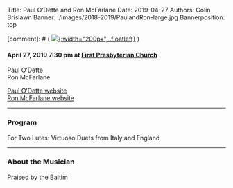Title: Paul O’Dette and Ron McFarlane
Date: 2019-04-27
Authors: Colin Brislawn
Banner: ./images/2018-2019/PaulandRon-large.jpg
Bannerposition: top

[comment]: # ( [![ ]({filename}/images/2017-2018/aeolus-quartet-400.jpg){:width="200px", .floatleft}]({filename}./AeolusQuartet.md) )


#### April 27, 2019 7:30 pm at [First Presbyterian Church](https://www.google.com/maps/place/Kennewick+First+Presbyterian+Church)

Paul O’Dette <br>
Ron McFarlane

[Paul O’Dette website](https://www.esm.rochester.edu/faculty/odette_paul/) <br>
[Ron McFarlane website](https://www.ronnmcfarlane.com/)


---

### Program

For Two Lutes: Virtuoso Duets from Italy and England



---

### About the Musician

Praised by the Baltim
